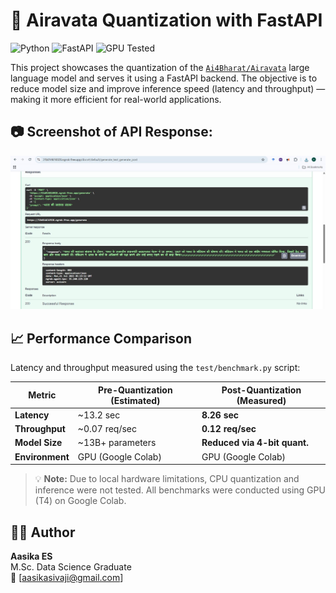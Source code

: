# 🧠 Airavata Quantization with FastAPI
![Python](https://img.shields.io/badge/python-3.10+-blue.svg)
![FastAPI](https://img.shields.io/badge/FastAPI-API-green)
![GPU Tested](https://img.shields.io/badge/Environment-GPU%20Tested-success)

This project showcases the quantization of the [`Ai4Bharat/Airavata`](https://huggingface.co/Ai4Bharat/Airavata) large language model and serves it using a FastAPI backend. The objective is to reduce model size and improve inference speed (latency and throughput) — making it more efficient for real-world applications.


## 📷 Screenshot of API Response:
![API Output](screenshot_api_output.jpg)

## 📈 Performance Comparison
Latency and throughput measured using the `test/benchmark.py` script:

| Metric            | Pre-Quantization (Estimated) | Post-Quantization (Measured) |
|-------------------|-------------------------------|-------------------------------|
| **Latency**       | ~13.2 sec                     | **8.26 sec**                  |
| **Throughput**    | ~0.07 req/sec                 | **0.12 req/sec**              |
| **Model Size**    | ~13B+ parameters              | **Reduced via 4-bit quant.**  |
| **Environment**   | GPU (Google Colab)            | GPU (Google Colab)            |

> 💡 **Note:** Due to local hardware limitations, CPU quantization and inference were not tested. All benchmarks were conducted using GPU (T4) on Google Colab.

## 👩‍💻 Author

**Aasika ES**  
M.Sc. Data Science Graduate  
📧 [aasikasivaji@gmail.com]

